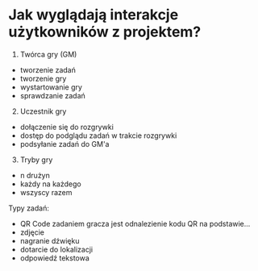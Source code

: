 # Jak wyglądają  interakcje użytkowników z projektem?
1. Twórca gry (GM)
 - tworzenie zadań
 - tworzenie gry
 - wystartowanie gry
 - sprawdzanie zadań

2. Uczestnik gry
 - dołączenie się do rozgrywki
 - dostęp do podglądu zadań w trakcie rozgrywki
 - podsyłanie zadań do GM'a 

3. Tryby gry
 - n drużyn
 - każdy na każdego
 - wszyscy razem


Typy zadań:
- QR Code
  zadaniem gracza jest odnalezienie kodu QR na podstawie... 
- zdjęcie
- nagranie dźwięku
- dotarcie do lokalizacji
- odpowiedź tekstowa
